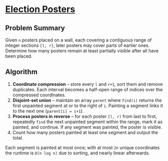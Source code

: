 # [Election Posters](https://www.spoj.com/problems/POSTERS/)

## Problem Summary
Given `n` posters placed on a wall, each covering a contiguous range of integer
sections `[l, r]`, later posters may cover parts of earlier ones.  Determine how
many posters remain at least partially visible after all have been placed.

## Algorithm
1. **Coordinate compression** – store every `l` and `r+1`, sort them and remove
duplicates.  Each interval becomes a half-open range of indices over the
compressed coordinates.
2. **Disjoint-set union** – maintain an array `parent` where `find(i)` returns the
first unpainted segment at or to the right of `i`.  Painting a segment links it
to the next one (`parent[i] = i+1`).
3. **Process posters in reverse** – for each poster `[l, r)` from last to first,
   repeatedly `find` the next unpainted segment within the range, mark it as
   painted, and continue.  If any segment was painted, the poster is visible.
4. Count how many posters painted at least one segment and output the total.

Each segment is painted at most once; with at most `2n` unique coordinates the
runtime is `O(n log n)` due to sorting, and nearly linear afterwards.
